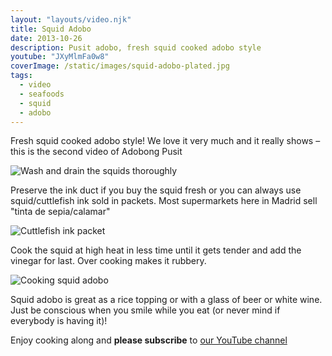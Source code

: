```yaml
---
layout: "layouts/video.njk"
title: Squid Adobo
date: 2013-10-26
description: Pusit adobo, fresh squid cooked adobo style
youtube: "JXyMlmFa0w8"
coverImage: /static/images/squid-adobo-plated.jpg
tags:
  - video
  - seafoods
  - squid
  - adobo
---
```


Fresh squid cooked adobo style! We love it very much and it really shows – this is the second video of Adobong Pusit

![Wash and drain the squids thoroughly](/static/images/fresh-squids.jpg?nf_resize=fit&w=960)

Preserve the ink duct if you buy the squid fresh or you can always use squid/cuttlefish ink sold in packets. Most supermarkets here in Madrid sell "tinta de sepia/calamar"

![Cuttlefish ink packet](/static/images/tinta-sepia-packet.jpg?nf_resize=fit&w=960)

Cook the squid at high heat in less time until it gets tender and add the vinegar for last. Over cooking makes it rubbery.

![Cooking squid adobo](/static/images/squid-adobo-simmering.jpg?nf_resize=fit&w=960)

Squid adobo is great as a rice topping or with a glass of beer or white wine. Just be conscious when you smile while you eat (or never mind if everybody is having it)!

Enjoy cooking along and **please subscribe** to [our YouTube channel](https://www.youtube.com/user/ulampinoy)


